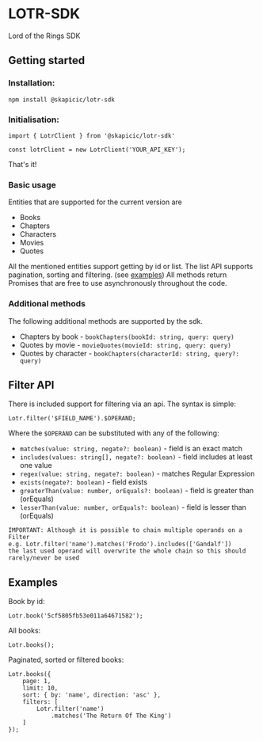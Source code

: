 # LOTR-SDK
Lord of the Rings SDK

## Getting started

### Installation:
`npm install @skapicic/lotr-sdk`

### Initialisation:
```
import { LotrClient } from '@skapicic/lotr-sdk'

const lotrClient = new LotrClient('YOUR_API_KEY');
```

That's it!

### Basic usage

Entities that are supported for the current version are

* Books
* Chapters
* Characters
* Movies
* Quotes

All the mentioned entities support getting by id or list.
The list API supports pagination, sorting and filtering. (see [examples](#examples))
All methods return Promises that are free to use asynchronously throughout the code.

### Additional methods

The following additional methods are supported by the sdk.

* Chapters by book - `bookChapters(bookId: string, query: query)`
* Quotes by movie - `movieQuotes(movieId: string, query: query)`
* Quotes by character - `bookChapters(characterId: string, query?: query)`

## Filter API

There is included support for filtering via an api.
The syntax is simple:
```
Lotr.filter('$FIELD_NAME').$OPERAND;
```
Where the `$OPERAND` can be substituted with any of the following:

* `matches(value: string, negate?: boolean)` - field is an exact match
* `includes(values: string[], negate?: boolean)` - field includes at least one value
* `regex(value: string, negate?: boolean)` - matches Regular Expression
* `exists(negate?: boolean)` - field exists
* `greaterThan(value: number, orEquals?: boolean)` - field is greater than (orEquals)
* `lesserThan(value: number, orEquals?: boolean)` - field is lesser than (orEquals)

```
IMPORTANT: Although it is possible to chain multiple operands on a Filter
e.g. Lotr.filter('name').matches('Frodo').includes(['Gandalf'])
the last used operand will overwrite the whole chain so this should rarely/never be used
```

## Examples
Book by id:
```
Lotr.book('5cf5805fb53e011a64671582');
```
All books:
```
Lotr.books();
```
Paginated, sorted or filtered books:
```
Lotr.books({
    page: 1,
    limit: 10, 
    sort: { by: 'name', direction: 'asc' },
    filters: [
        Lotr.filter('name')
            .matches('The Return Of The King')
    ]
});
```
